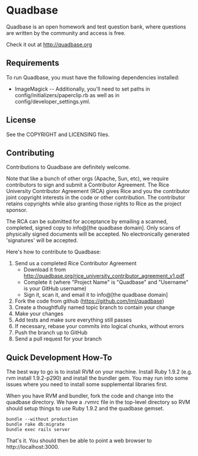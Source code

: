 <!-- Copyright 2011-2012 Rice University. Licensed under the Affero General Public 
     License version 3 or later.  See the COPYRIGHT file for details. -->

Quadbase
========

Quadbase is an open homework and test question bank, where questions are written 
by the community and access is free.  

Check it out at http://quadbase.org

Requirements
------------

To run Quadbase, you must have the following dependencies installed:

 * ImageMagick
     -- Additionally, you'll need to set paths in config/initializers/paperclip.rb
        as well as in config/developer_settings.yml.
        
        
License
-------

See the COPYRIGHT and LICENSING files.

Contributing
------------

Contributions to Quadbase are definitely welcome.  

Note that like a bunch of other orgs (Apache, Sun, etc), we require contributors
to sign and submit a Contributor Agreement.  The Rice University Contributor Agreement
(RCA) gives Rice and you the contributor joint copyright interests in the code or
other contribution.  The contributor retains copyrights while also granting those 
rights to Rice as the project sponsor.   

The RCA can be submitted for acceptance by emailing a scanned, completed, signed copy
to info@[the quadbase domain].  Only scans of physically signed documents will be accepted.
No electronically generated 'signatures' will be accepted.

Here's how to contribute to Quadbase:  

1. Send us a completed Rice Contributor Agreement
   * Download it from http://quadbase.org/rice_university_contributor_agreement_v1.pdf
   * Complete it (where "Project Name" is "Quadbase" and "Username" is your GitHub username)
   * Sign it, scan it, and email it to info@[the quadbase domain]
1. Fork the code from github (https://github.com/lml/quadbase)
2. Create a thoughtfully named topic branch to contain your change
3. Make your changes
4. Add tests and make sure everything still passes
5. If necessary, rebase your commits into logical chunks, without errors
6. Push the branch up to GitHub
7. Send a pull request for your branch

Quick Development How-To
-------------------------

The best way to go is to install RVM on your machine.  Install Ruby 1.9.2 (e.g. rvm install 1.9.2-p290)
and install the bundler gem.  You may run into some issues where you need to install some supplemental
libraries first.  

When you have RVM and bundler, fork the code and change into the quadbase directory.  We have a 
.rvmrc file in the top-level directory so RVM should setup things to use Ruby 1.9.2 and the 
quadbase gemset.  

    bundle --without production
    bundle rake db:migrate
    bundle exec rails server

That's it.  You should then be able to point a web browser to http://localhost:3000.

        

